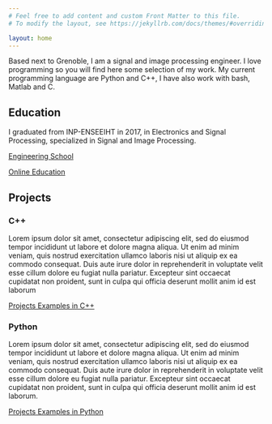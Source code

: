 ```yaml
---
# Feel free to add content and custom Front Matter to this file.
# To modify the layout, see https://jekyllrb.com/docs/themes/#overriding-theme-defaults

layout: home
---
```


Based next to Grenoble, I am a signal and image processing engineer. I love programming so you will find here some selection of my work. My current programming language are Python and C++, I have also work with bash, Matlab and C. 



## Education 

I graduated from INP-ENSEEIHT in 2017, in Electronics and Signal Processing, specialized in Signal and Image Processing. 

[Engineering School](./Education.md)

[Online Education](./online_education.md)


## Projects 



###  C++ 

Lorem ipsum dolor sit amet, consectetur adipiscing elit, sed do eiusmod tempor incididunt ut labore et dolore magna aliqua. Ut enim ad minim veniam, quis nostrud exercitation ullamco laboris nisi ut aliquip ex ea commodo consequat. Duis aute irure dolor in reprehenderit in voluptate velit esse cillum dolore eu fugiat nulla pariatur. Excepteur sint occaecat cupidatat non proident, sunt in culpa qui officia deserunt mollit anim id est laborum

[Projects Examples in C++](./projects_cpp.md)


### Python 

Lorem ipsum dolor sit amet, consectetur adipiscing elit, sed do eiusmod tempor incididunt ut labore et dolore magna aliqua. Ut enim ad minim veniam, quis nostrud exercitation ullamco laboris nisi ut aliquip ex ea commodo consequat. Duis aute irure dolor in reprehenderit in voluptate velit esse cillum dolore eu fugiat nulla pariatur. Excepteur sint occaecat cupidatat non proident, sunt in culpa qui officia deserunt mollit anim id est laborum.

[Projects Examples in Python](./projects_python.md)



